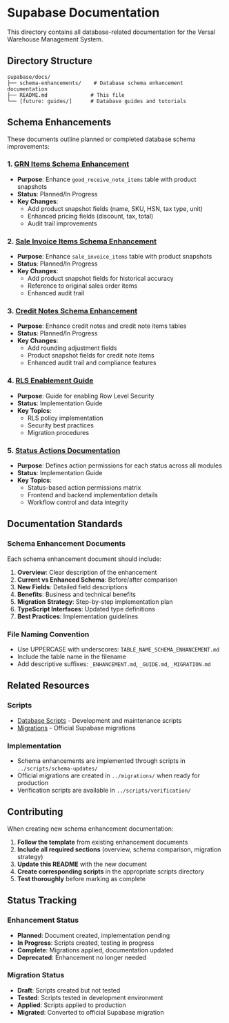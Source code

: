 # Supabase Documentation

This directory contains all database-related documentation for the Versal Warehouse Management System.

## Directory Structure

```
supabase/docs/
├── schema-enhancements/    # Database schema enhancement documentation
├── README.md              # This file
└── [future: guides/]      # Database guides and tutorials
```

## Schema Enhancements

These documents outline planned or completed database schema improvements:

### 1. [GRN Items Schema Enhancement](./schema-enhancements/GRN_ITEMS_SCHEMA_ENHANCEMENT.md)
- **Purpose**: Enhance `good_receive_note_items` table with product snapshots
- **Status**: Planned/In Progress
- **Key Changes**: 
  - Add product snapshot fields (name, SKU, HSN, tax type, unit)
  - Enhanced pricing fields (discount, tax, total)
  - Audit trail improvements

### 2. [Sale Invoice Items Schema Enhancement](./schema-enhancements/SALE_INVOICE_ITEMS_SCHEMA_ENHANCEMENT.md)
- **Purpose**: Enhance `sale_invoice_items` table with product snapshots
- **Status**: Planned/In Progress
- **Key Changes**:
  - Add product snapshot fields for historical accuracy
  - Reference to original sales order items
  - Enhanced audit trail

### 3. [Credit Notes Schema Enhancement](./schema-enhancements/CREDIT_NOTES_SCHEMA_ENHANCEMENT.md)
- **Purpose**: Enhance credit notes and credit note items tables
- **Status**: Planned/In Progress
- **Key Changes**:
  - Add rounding adjustment fields
  - Product snapshot fields for credit note items
  - Enhanced audit trail and compliance features

### 4. [RLS Enablement Guide](./schema-enhancements/RLS_ENABLEMENT_GUIDE.md)
- **Purpose**: Guide for enabling Row Level Security
- **Status**: Implementation Guide
- **Key Topics**:
  - RLS policy implementation
  - Security best practices
  - Migration procedures

### 5. [Status Actions Documentation](./STATUS_ACTIONS_DOCUMENTATION.md)
- **Purpose**: Defines action permissions for each status across all modules
- **Status**: Implementation Guide
- **Key Topics**:
  - Status-based action permissions matrix
  - Frontend and backend implementation details
  - Workflow control and data integrity

## Documentation Standards

### Schema Enhancement Documents
Each schema enhancement document should include:

1. **Overview**: Clear description of the enhancement
2. **Current vs Enhanced Schema**: Before/after comparison
3. **New Fields**: Detailed field descriptions
4. **Benefits**: Business and technical benefits
5. **Migration Strategy**: Step-by-step implementation plan
6. **TypeScript Interfaces**: Updated type definitions
7. **Best Practices**: Implementation guidelines

### File Naming Convention
- Use UPPERCASE with underscores: `TABLE_NAME_SCHEMA_ENHANCEMENT.md`
- Include the table name in the filename
- Add descriptive suffixes: `_ENHANCEMENT.md`, `_GUIDE.md`, `_MIGRATION.md`

## Related Resources

### Scripts
- [Database Scripts](../scripts/) - Development and maintenance scripts
- [Migrations](../migrations/) - Official Supabase migrations

### Implementation
- Schema enhancements are implemented through scripts in `../scripts/schema-updates/`
- Official migrations are created in `../migrations/` when ready for production
- Verification scripts are available in `../scripts/verification/`

## Contributing

When creating new schema enhancement documentation:

1. **Follow the template** from existing enhancement documents
2. **Include all required sections** (overview, schema comparison, migration strategy)
3. **Update this README** with the new document
4. **Create corresponding scripts** in the appropriate scripts directory
5. **Test thoroughly** before marking as complete

## Status Tracking

### Enhancement Status
- **Planned**: Document created, implementation pending
- **In Progress**: Scripts created, testing in progress
- **Complete**: Migrations applied, documentation updated
- **Deprecated**: Enhancement no longer needed

### Migration Status
- **Draft**: Scripts created but not tested
- **Tested**: Scripts tested in development environment
- **Applied**: Scripts applied to production
- **Migrated**: Converted to official Supabase migration 